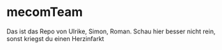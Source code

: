 # mecomTeam
Das ist das Repo von Ulrike, Simon, Roman. Schau hier besser nicht rein, sonst kriegst du einen Herzinfarkt
